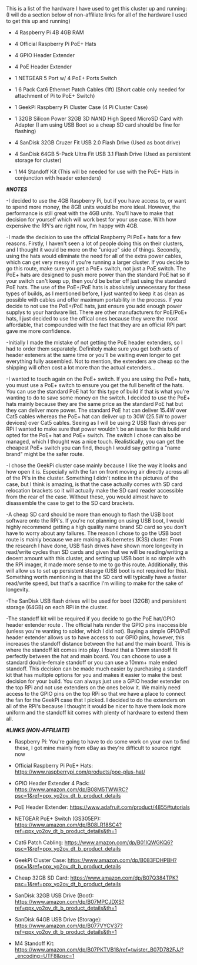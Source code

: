 This is a list of the hardware I have used to get this cluster up and running:
(I will do a section below of non-affiliate links for all of the hardware I used to get this up and running)


- 4	Raspberry Pi 4B 4GB RAM 

- 4 Official Raspberry Pi PoE+ Hats

- 4 GPIO Header Extender

- 4 PoE Header Extender

- 1 NETGEAR 5 Port w/ 4 PoE+ Ports Switch

- 1 6 Pack Cat6 Ethernet Patch Cables (1ft) (Short cable only needed for attachment of Pi to PoE+ Switch)

- 1 GeekPi Raspberry Pi Cluster Case (4 Pi Cluster Case)

- 1 32GB Silicon Power 32GB 3D NAND High Speed MicroSD Card with Adapter (I am using USB Boot so a cheap SD card should be fine for flashing)

- 4 SanDisk 32GB Cruzer Fit USB 2.0 Flash Drive (Used as boot drive)

- 4 SanDisk 64GB 5-Pack Ultra Fit USB 3.1 Flash Drive (Used as persistent storage for cluster)

- 1 M4 Standoff Kit (This will be needed for use with the PoE+ Hats in conjunction with header extenders)

***#NOTES***

-I decided to use the 4GB Raspberry Pi, but if you have access to, or want to spend more money, the 8GB units would be more ideal.  However, the performance is still great with the 4GB units.  You'll have to make that decision for yourself which will work best for your use case.  With how expensive the RPi's are right now, I'm happy with 4GB.

-I made the decision to use the official Raspberry Pi PoE+ hats for a few reasons.  Firstly, I haven't seen a lot of people doing this on their clusters, and I thought it would be more on the "unique" side of things.  Secondly, using the hats would eliminate the need for all of the extra power cables, which can get very messy if you're running a larger cluster.  If you decide to go this route, make sure you get a PoE+ switch, not just a PoE switch.  The PoE+ hats are designed to push more power than the standard PoE hat so if your switch can't keep up, then you'd be better off just using the standard PoE hats.  The use of the PoE+/PoE hats is absolutely unnecessary for these types of builds, as I mentioned before, I just wanted to keep it as clean as possible with cables and offer maximum portability in the process.  If you decide to not use the PoE+/PoE hats, just ensure you add enough power supplys to your hardware list.  There are other manufacturers for PoE/PoE+ hats, I just decided to use the offical ones because they were the most affordable, that compounded with the fact that they are an official RPi part gave me more confidence.

-Initially I made the mistake of not getting the PoE header extenders, so I had to order them separately. Definitely make sure you get both sets of header exteners at the same time or you'll be waiting even longer to get everything fully assembled.  Not to mention, the extenders are cheap so the shipping will often cost a lot more than the actual extenders...

-I wanted to touch again on the PoE+ switch.  If you are using the PoE+ hats, you must use a PoE+ switch to ensure you get the full benefit of the hats.  You can use the standard PoE hat for this type of build if that is what you're wanting to do to save some money on the switch.  I decided to use the PoE+ hats mainly because they are the same price as the standard PoE hat but they can deliver more power.  The standard PoE hat can deliver 15.4W over Cat5 cables whereas the PoE+ hat can deliver up to 30W (25.5W to power devices) over Cat5 cables.  Seeing as I will be using 2 USB flash drives per RPi I wanted to make sure that power wouldn't be an issue for this build and opted for the PoE+ hat and PoE+ switch.  The switch I chose can also be managed, which I thought was a nice touch.  Realistically, you can get the cheapest PoE+ switch you can find, though I would say getting a "name brand" might be the safer route.

-I chose the GeekPi cluster case mainly because I like the way it looks and how open it is.  Especially with the fan on front moving air directly across all of the Pi's in the cluster.  Something I didn't notice in the pictures of the case, but I think is amazing, is that the case actually comes with SD card relocation brackets so it will actually make the SD card reader accessible from the rear of the case.  Without these, you would almost have to disassemble the case to get to the SD card brackets. 

-A cheap SD card should be more than enough to flash the USB boot software onto the RPi's.  If you're not planning on using USB boot, I would highly recommend getting a high quality name brand SD card so you don't have to worry about any failures.  The reason I chose to go the USB boot route is mainly because we are making a Kubernetes (K3S) cluster.  From the research I have done, USB flash drives have shown more longevity in read/write cycles than SD cards and given that we will be reading/writing a decent amount with this cluster, and setting up USB boot is so simple with the RPi imager, it made more sense to me to go this route.  Additionally, this will allow us to set up persistent stoarge (USB boot is not required for this).  Something worth mentioning is that the SD card will typically have a faster read/write speed, but that's a sacrifice I'm willing to make for the sake of longevity.

-The SanDisk USB flash drives will be used for boot (32GB) and persistent storage (64GB) on each RPi in the cluster.

-The standoff kit will be required if you decide to go the PoE hat/GPIO header extender route .  The official hats render the GPIO pins inaccessible (unless you're wanting to solder, which I did not).  Buying a simple GPIO/PoE header extender allows us to have access to our GPIO pins, however, this increases the standoff distance between the hat and the main board.  This is where the standoff kit comes into play.  I found that a 10mm standoff fit perfectly between the hat and main board.  You can choose to use a standard double-female standoff or you can use a 10mm+ male ended standoff.  This decision can be made much easier by purchasing a standoff kit that has multiple options for you and makes it easier to make the best decision for your build.  You can always just use a GPIO header extender on the top RPi and not use extenders on the ones below it.  We mainly need access to the GPIO pins on the top RPi so that we have a place to connect the fan for the GeekPi case that I picked.  I decided to do the extenders on all of the RPi's because I thought it would be nicer to have them look more uniform and the standoff kit comes with plenty of hardware to extend them all.  

***#LINKS (NON-AFFILIATE)***

- Raspberry Pi: You're going to have to do some work on your own to find these, I got mine mainly from eBay as they're difficult to source right now

- Official Raspberry Pi PoE+ Hats: https://www.raspberrypi.com/products/poe-plus-hat/

- GPIO Header Extender 4 Pack: https://www.amazon.com/dp/B08M5TWWRC?psc=1&ref=ppx_yo2ov_dt_b_product_details

- PoE Header Extender: https://www.adafruit.com/product/4855#tutorials

- NETGEAR PoE+ Switch (GS305EP): https://www.amazon.com/dp/B08LR18SC4?ref=ppx_yo2ov_dt_b_product_details&th=1

- Cat6 Patch Cabling: https://www.amazon.com/dp/B01IQWGKQ6?psc=1&ref=ppx_yo2ov_dt_b_product_details

- GeekPi Cluster Case: https://www.amazon.com/dp/B083FDHPBH?psc=1&ref=ppx_yo2ov_dt_b_product_details

- Cheap 32GB SD Card: https://www.amazon.com/dp/B07Q384TPK?psc=1&ref=ppx_yo2ov_dt_b_product_details

- SanDisk 32GB USB Drive (Boot): https://www.amazon.com/dp/B07MPCJDXS?ref=ppx_yo2ov_dt_b_product_details&th=1

- SanDisk 64GB USB Drive (Storage): https://www.amazon.com/dp/B077VYCV37?ref=ppx_yo2ov_dt_b_product_details&th=1

- M4 Standoff Kit: https://www.amazon.com/dp/B07PKTVB18/ref=twister_B07D782FJJ?_encoding=UTF8&psc=1
